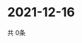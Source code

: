 # 2021-12-16
  共 0条

  <!-- BEGIN -->
  <!-- 最后更新时间Thu Dec 16 2021 09:04:13 GMT+0000 (Coordinated Universal Time) -->
  
  <!-- END -->
  
  